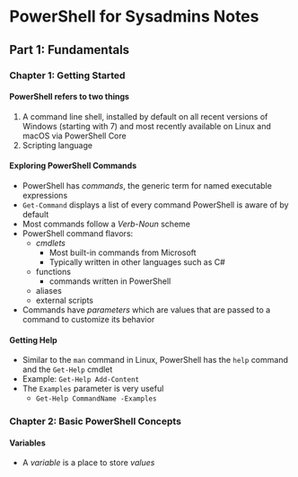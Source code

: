 # PowerShell for Sysadmins Notes

## Part 1: Fundamentals

### Chapter 1: Getting Started

#### PowerShell refers to two things

1. A command line shell, installed by default on all recent versions of Windows (starting with 7) and most recently available on Linux and macOS via PowerShell Core
2. Scripting language

#### Exploring PowerShell Commands

- PowerShell has *commands*, the generic term for named executable expressions
- `Get-Command` displays a list of every command PowerShell is aware of by default
- Most commands follow a *Verb*-*Noun* scheme
- PowerShell command flavors:
  - *cmdlets*
    - Most built-in commands from Microsoft
    - Typically written in other languages such as C#
  - functions
    - commands written in PowerShell
  - aliases
  - external scripts
- Commands have *parameters* which are values that are passed to a command to customize its behavior

#### Getting Help

- Similar to the `man` command in Linux, PowerShell has the `help` command and the `Get-Help` cmdlet
- Example: `Get-Help Add-Content`
- The `Examples` parameter is very useful
  - `Get-Help CommandName -Examples`

### Chapter 2: Basic PowerShell Concepts

#### Variables

- A *variable* is a place to store *values*
